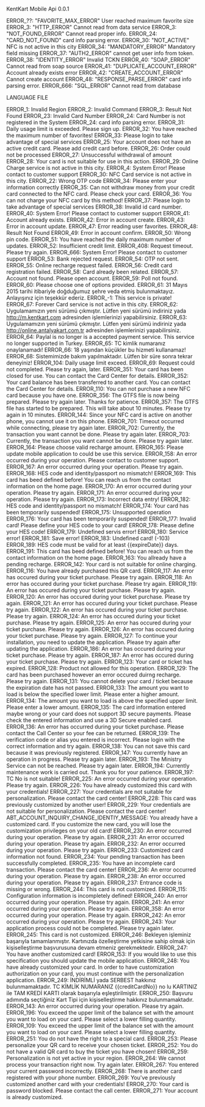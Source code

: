 KentKart Mobile Api 0.0.1

ERROR_??: "FAVORITE_MAX_ERROR" User reached maximum favorite size
ERROR_3: "HTTP_ERROR" Cannot read from data service
ERROR_3: "NOT_FOUND_ERROR" Cannot read proper info.
ERROR_24: "CARD_NOT_FOUND" card info parsing error.
ERROR_30: "NOT_ACTIVE" NFC is not active in this city
ERROR_34: "MANDATORY_ERROR" Mandatory field missing
ERROR_37: "AUTH2_ERROR" cannot get user info from token.
ERROR_38: "IDENTITY_ERROR" Invalid TCKN
ERROR_40: "SOAP_ERROR" Cannot read from soap source
ERROR_41: "DUPLICATE_ACCOUNT_ERROR" Account already exists error
ERROR_42: "CREATE_ACCOUNT_ERROR" Cannot create account
ERROR_48: "RESPONSE_PARSE_ERROR" card info parsing error.
ERROR_666: "SQL_ERROR" Cannot read from database


LANGUAGE FILE

ERROR_1: Invalid Region
ERROR_2: Invalid Command
ERROR_3: Result Not Found
ERROR_23: Invalid Card Number
ERROR_24: Card Number is not registered in the System
ERROR_24: card info parsing error.
ERROR_31: Daily usage limit is exceeded. Please sign up.
ERROR_32: You have reached the maximum number of favorites!
ERROR_33: Please login to take advantage of special services
ERROR_25: Your account does not have an active credit card. Please add credit card before.
ERROR_26: Order could not be processed
ERROR_27: Unsuccessful withdrawal of amount
ERROR_28: Your card is not suitable for use in this action.
ERROR_29: Online Charge service is not active in this city.
ERROR_4: System Error! Please contact to customer support
ERROR_30: NFC Card service is not active in this city.
ERROR_22: Wrong OTP code
ERROR_34: Please enter your information correctly
ERROR_35: Can not withdraw money from your credit card connected to the NFC card. Please check your card.
ERROR_36: You can not charge your NFC card by this method!
ERROR_37: Please login to take advantage of special services
ERROR_38: Invalid id card number.
ERROR_40: System Error! Please contact to customer support
ERROR_41: Account already exists.
ERROR_42: Error in account create.
ERROR_43: Error in account update.
ERROR_47: Error reading user favorites.
ERROR_48: Result Not Found
ERROR_49: Error in account confirm.
ERROR_50: Wrong pin code.
ERROR_51: You have reached the daily maximum number of updates.
ERROR_52: Insufficient credit limit.
ERROR_408: Request timeout. Please try again.
ERROR_666: System Error! Please contact to customer support
ERROR_53: Bank rejected request.
ERROR_54: OTP not sent.
ERROR_55: Online recharge request failed.
ERROR_56: Credit card registration failed.
ERROR_58: Card already been related.
ERROR_57: Account not found. Please open account.
ERROR_59: Poll not found.
ERROR_60: Please choose one of options provided.
ERROR_61: 31 Mayıs 2015 tarihi itibariyle doğduğumuz şehre veda etmiş bulunmaktayız. Anlayışınız için teşekkür ederiz.
ERROR_-1: This service is private!
ERROR_67: Forever Card service is not active in this city.
ERROR_62: Uygulamamızın yeni sürümü çıkmıştır. Lütfen yeni sürümü indiriniz yada http://m.kentkart.com adresinden işlemlerinizi yapabilirsiniz.
ERROR_63: Uygulamamızın yeni sürümü çıkmıştır. Lütfen yeni sürümü indiriniz yada http://online.antalyakart.com.tr adresinden işlemlerinizi yapabilirsiniz.
ERROR_64: Paylal is no longer is a accepted payment service. This service no longer supported in Turkey.
ERROR_65: TC kimlik numaranız onaylanamadı!
ERROR_66: 18 yaşından küçükler bu hizmeti kullanamaz!
ERROR_68: Sistemimizde bakım yapılmaktadır. Lütfen bir süre sonra tekrar deneyiniz!
ERROR_104: Daily usage limit exceed.
ERROR_69: Request could not completed. Please try again, later.
ERROR_351: Your card has been closed for use. You can contact the Card Center for details.
ERROR_352: Your card balance has been transferred to another card. You can contact the Card Center for details.
ERROR_110: You can not purchase a new NFC card because you have one.
ERROR_356: The GTFS file is now being prepared. Please try again later. Thanks for patience.
ERROR_357: The GTFS file has started to be prepared. This will take about 10 minutes. Please try again in 10 minutes.
ERROR_144: Since your NFC card is active on another phone, you cannot use it on this phone.
ERROR_701: Timeout occurred while connecting, please try again later.
ERROR_702: Currently, the transaction you want cannot be done. Please try again later.
ERROR_703: Currently, the transaction you want cannot be done. Please try again later.
ERROR_164: Please choose valid recharge amount.
ERROR_165: Please update mobile application to could be use this service.
ERROR_158: An error occurred during your operation. Please contact to customer support.
ERROR_167: An error occurred during your operation. Please try again.
ERROR_168: HES code and identity/passport no mismatch!
ERROR_169: This card has beed defined before! You can reach us from the contact information on the home page.
ERROR_170: An error occurred during your operation. Please try again.
ERROR_171: An error occurred during your operation. Please try again.
ERROR_173: Incorrect data entry!
ERROR_182: HES code and identity/passport no mismatch!
ERROR_174: Your card has been temporarily suspended!
ERROR_175: Unsupported operation
ERROR_176: Your card has been temporarily suspended!
ERROR_177: Invalid card! Please define your HES code to your card!
ERROR_178: Please define your HES code!
ERROR_179: Undefined servis error!
ERROR_180: Service error!
ERROR_181: Save error!
ERROR_183: Undefined card! (-103)
ERROR_189: HES code must be valid for at least {{expireDate}} days.
ERROR_191: This card has beed defined before! You can reach us from the contact information on the home page.
ERROR_163: You allready have a pending recharge.
ERROR_142: Your card is not suitable for online charging.
ERROR_116: You have already purchased this QR card.
ERROR_117: An error has occured during your ticket purchase. Please try again.
ERROR_118: An error has occured during your ticket purchase. Please try again.
ERROR_119: An error has occured during your ticket purchase. Please try again.
ERROR_120: An error has occured during your ticket purchase. Please try again.
ERROR_121: An error has occured during your ticket purchase. Please try again.
ERROR_122: An error has occured during your ticket purchase. Please try again.
ERROR_124: An error has occured during your ticket purchase. Please try again.
ERROR_125: An error has occured during your ticket purchase. Please try again.
ERROR_126: An error has occured during your ticket purchase. Please try again.
ERROR_127: To continue your installation, you need to update the application. Please try again after updating the application.
ERROR_186: An error has occured during your ticket purchase. Please try again.
ERROR_187: An error has occured during your ticket purchase. Please try again.
ERROR_123: Your card or ticket has expired.
ERROR_128: Product not allowed for this operation.
ERROR_129: The card has been purchased however an error occured duirng recharge. Please try again.
ERROR_131: You cannot delete your card / ticket because the expiration date has not passed.
ERROR_133: The amount you want to load is below the specified lower limit. Please enter a higher amount.
ERROR_134: The amount you want to load is above the specified upper limit. Please enter a lower amount.
ERROR_135: The card information entered maybe wrong or your card does not support 3D secure payments. Please check the entered information and use a 3D Secure enabled card.
ERROR_136: An error has occurred during your ticket purchase. Please contact the Call Center so your fee can be returned.
ERROR_139: The verification code or alias you entered is incorrect. Please login with the correct information and try again.
ERROR_138: You can not save this card because it was previously registered.
ERROR_147: You currently have an operation in progress. Please try again later.
ERROR_193: The Ministry Service can not be reached. Please try again later.
ERROR_194: Currently maintenance work is carried out. Thank you for your patience.
ERROR_197: TC No is not suitable!
ERROR_225: An error occurred during your operation. Please try again.
ERROR_226: You have already customized this card with your credentials!
ERROR_227: Your credentials are not suitable for personalization. Please contact the card center!
ERROR_228: This card was previously customized by another user!
ERROR_229: Your credentials are not suitable for personalization. Please contact the card center!
ABT_ACCOUNT_INQUIRY_CHANGE_IDENTIY_MESSAGE: You already have a customized card. If you customize the new card, you will lose the customization privileges on your old card!
ERROR_230: An error occurred during your operation. Please try again.
ERROR_231: An error occurred during your operation. Please try again.
ERROR_232: An error occurred during your operation. Please try again.
ERROR_233: Customized card information not found.
ERROR_234: Your pending transaction has been successfully completed.
ERROR_235: You have an incomplete card transaction. Please contact the card center!
ERROR_236: An error occurred during your operation. Please try again.
ERROR_238: An error occurred during your operation. Please try again.
ERROR_237: Entrance code is missing or wrong.
ERROR_244: This card is not customized.
ERROR_115: Configuration information is incompletely defined!
ERROR_240: An error occurred during your operation. Please try again.
ERROR_241: An error occurred during your operation. Please try again.
ERROR_358: An error occurred during your operation. Please try again.
ERROR_242: An error occurred during your operation. Please try again.
ERROR_243: Your application process could not be completed. Please try again later.
ERROR_245: This card is not customized.
ERROR_246: Bekleyen işleminiz başarıyla tamamlanmıştır. Kartınızda özelleştirme yetkisine sahip olmak için kişiselleştirme başvurusuna devam etmeniz gerekmektedir.
ERROR_247: You have another customized card!
ERROR_153: If you would like to use this specification you should update the mobile application.
ERROR_248: You have already customized your card. In order to have customization authorization on your card, you must continue with the personalization application.
ERROR_249: İNDİRİMLİ yada SERBEST hakkınız bulunmamaktadır. TC KİMLİK NUMARANIZ {{creditCardNo}} no lu KARTINIZ ile TAM KREDİ KARTI olarak başarıyla eşleştirilmiştir.
ERROR_250: Başvuru adımında seçtiğiniz Kart Tipi için kişiselleştirme hakkınız bulunmamaktadır. 
ERROR_143: An error occurred during your operation. Please try again.
ERROR_196: You exceed the upper limit of the balance set with the amount you want to load on your card. Please select a lower filling quantity.
ERROR_109: You exceed the upper limit of the balance set with the amount you want to load on your card. Please select a lower filling quantity.
ERROR_251: You do not have the right to a special card.
ERROR_253: Please personalize your QR card to receive your chosen ticket.
ERROR_252: You do not have a valid QR card to buy the ticket you have chosen!
ERROR_259: Personalization is not yet active in your region.
ERROR_264: We cannot process your transaction right now. Try again later.
ERROR_267: You entered your current password incorrectly.
ERROR_268: There is another card registered with your phone number.
ERROR_269: You've previously customized another card with your credentials!
ERROR_270: Your card is password blocked. Please contact the call center.
ERROR_271: Your account is already customized.